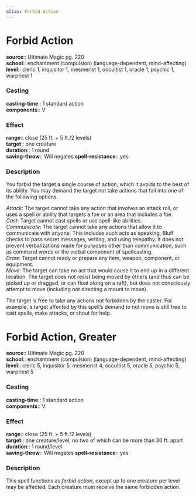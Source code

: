 ```yaml
---
alias: Forbid Action
---
```


# Forbid Action 

**source**:: Ultimate Magic pg. 220  
**school**:: enchantment (compulsion) (language-dependent, mind-affecting)
**level**:: cleric 1, inquisitor 1, mesmerist 1, occultist 1, oracle 1, psychic 1, warpriest 1

### Casting 

**casting-time**:: 1 standard action  
**components**:: V

### Effect 

**range**:: close (25 ft. + 5 ft./2 levels)  
**target**:: one creature  
**duration**:: 1 round  
**saving-throw**:: Will negates
**spell-resistance**:: yes

### Description 

You forbid the target a single course of action, which it avoids to the best of its ability. You may demand the target not take actions that fall into one of the following options.  
  
*Attack*: The target cannot take any action that involves an attack roll, or uses a spell or ability that targets a foe or an area that includes a foe.  
*Cast*: Target cannot cast spells or use spell-like abilities.  
*Communicate*: The target cannot take any actions that allow it to communicate with anyone. This includes such acts as speaking, Bluff checks to pass secret messages, writing, and using telepathy. It does not prevent verbalizations made for purposes other than communication, such as command words or the verbal component of spellcasting.  
*Draw*: Target cannot ready or prepare any item, weapon, component, or equipment.  
*Move*: The target can take no act that would cause it to end up in a different location. The target does not resist being moved by others (and thus can be picked up or dragged, or can float along on a raft), but does not consciously attempt to move (including not directing a mount to move).  
  
The target is free to take any actions not forbidden by the caster. For example, a target affected by this spell’s demand to not move is still free to cast spells, make attacks, or shout for help.

# Forbid Action, Greater 

**source**:: Ultimate Magic pg. 220  
**school**:: enchantment (compulsion) (language-dependent, mind-affecting)
**level**:: cleric 5, inquisitor 5, mesmerist 4, occultist 5, oracle 5, psychic 5, warpriest 5

### Casting 

**casting-time**:: 1 standard action  
**components**:: V

### Effect 

**range**:: close (25 ft. + 5 ft./2 levels)  
**target**:: one creature/level, no two of which can be more than 30 ft. apart  
**duration**:: 1 round/level  
**saving-throw**:: Will negates
**spell-resistance**:: yes

### Description 

This spell functions as *forbid action*, except up to one creature per level may be affected. Each creature must receive the same forbidden action.
